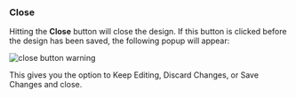 ### Close

Hitting the **Close** button will close the design. If this button is clicked before the design has been saved, the following popup will appear:

![close button warning](https://support.optisigns.com/hc/article_attachments/42087941956627)

This gives you the option to Keep Editing, Discard Changes, or Save Changes and close.